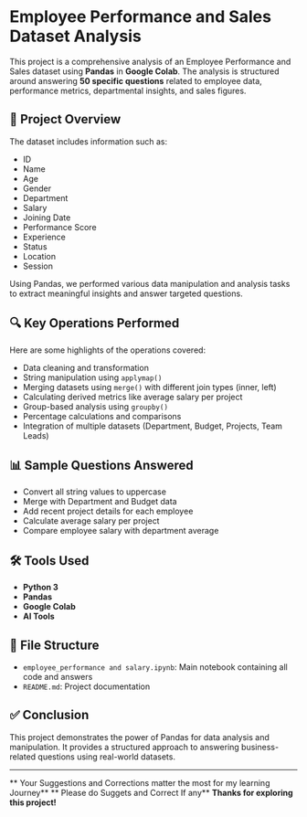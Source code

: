 
# Employee Performance and Sales Dataset Analysis

This project is a comprehensive analysis of an Employee Performance and Sales dataset using **Pandas** in **Google Colab**. The analysis is structured around answering **50 specific questions** related to employee data, performance metrics, departmental insights, and sales figures.

## 📌 Project Overview

The dataset includes information such as:
-	ID
- Name
- Age
- Gender
- Department
- Salary
- Joining Date
- Performance Score
- Experience
- Status
- Location
- Session

Using Pandas, we performed various data manipulation and analysis tasks to extract meaningful insights and answer targeted questions.

## 🔍 Key Operations Performed

Here are some highlights of the operations covered:

- Data cleaning and transformation
- String manipulation using `applymap()`
- Merging datasets using `merge()` with different join types (inner, left)
- Calculating derived metrics like average salary per project
- Group-based analysis using `groupby()`
- Percentage calculations and comparisons
- Integration of multiple datasets (Department, Budget, Projects, Team Leads)

## 📊 Sample Questions Answered

- Convert all string values to uppercase
- Merge with Department and Budget data
- Add recent project details for each employee
- Calculate average salary per project
- Compare employee salary with department average

## 🛠 Tools Used

- **Python 3**
- **Pandas**
- **Google Colab**
- **AI Tools**

## 📁 File Structure

- `employee_performance and salary.ipynb`: Main notebook containing all code and answers
- `README.md`: Project documentation

## ✅ Conclusion

This project demonstrates the power of Pandas for data analysis and manipulation. It provides a structured approach to answering business-related questions using real-world datasets.

---
** Your Suggestions and Corrections matter the most for my learning Journey**
** Please do Suggets and Correct If any**
**Thanks for exploring this project!**
